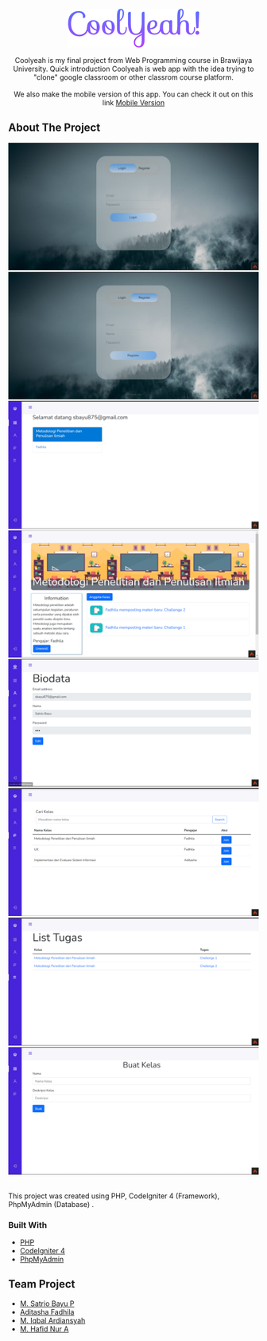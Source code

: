<!-- PROJECT LOGO -->
<br />
<div align="center">
  <a href="https://github.com/aditasha/coolyeah">
    <img src="public/images/CoolYeah.png" alt="Logo">
  </a>

  <p align="center">
    Coolyeah is my final project from Web Programming course
    in Brawijaya University. Quick introduction 
    Coolyeah is web app with the idea trying to "clone" google classroom or other classrom course platform.
    <br /><br />
    We also make the mobile version of this app. You can check it out on this link
    <a href="https://github.com/aditasha/coolyeah">
    Mobile Version
    </a>
  </p>

</div>

<!-- ABOUT THE PROJECT -->

## About The Project

<div align="center">
    <img src="public/images/login.png"/>
    <img src="public/images/register.png"/>
    <img src="public/images/dashboard.png"/>
    <img src="public/images/detail.png"/>
    <img src="public/images/biodata.png"/>
    <img src="public/images/kelas.png"/>
    <img src="public/images/tugas.png"/>
    <img src="public/images/create.png"/>
  <!-- <a href="https://github.com/aditasha/coolyeah" margin=250px>
      <img src="images/coolyeah_1.jpg" alt="Screenshot" width=25% height=25%>
  </a>  
  <a href="https://github.com/aditasha/coolyeah">
      <img src="images/coolyeah_2.jpg" alt="Screenshot" width=25% height=25%>
  </a>  
  <a href="https://github.com/aditasha/coolyeah">
      <img src="images/coolyeah_3.jpg" alt="Screenshot" width=25% height=25%>
  </a> -->
</div>
<br />

This project was created using PHP, CodeIgniter 4 (Framework), PhpMyAdmin (Database) .

### Built With

- [PHP](https://www.php.net/)
- [CodeIgniter 4](https://codeigniter.com/)
- [PhpMyAdmin](https://www.phpmyadmin.net/)

<!-- ROADMAP -->

<!-- CONTACT -->

## Team Project

- [M. Satrio Bayu P](https://github.com/SatrioBayu)
- [Aditasha Fadhila](https://github.com/aditasha)
- [M. Iqbal Ardiansyah](https://www.instagram.com/iqbal.ar21/)
- [M. Hafid Nur A](https://www.instagram.com/mhafid_nura/)
